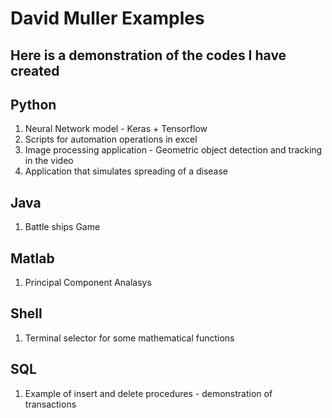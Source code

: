 # David Muller Examples

## Here is a demonstration of the codes I have created

## Python
1) Neural Network model - Keras + Tensorflow
2) Scripts for automation operations in excel
3) Image processing application - Geometric object detection and tracking in the video
4) Application that simulates spreading of a disease

## Java
1) Battle ships Game

## Matlab
1) Principal Component Analasys

## Shell
1) Terminal selector for some mathematical functions

## SQL
1) Example of insert and delete procedures - demonstration of transactions
